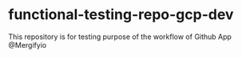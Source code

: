 # functional-testing-repo-gcp-dev

This repository is for testing purpose of the workflow of Github App @Mergifyio
